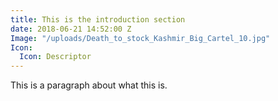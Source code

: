 ```yaml
---
title: This is the introduction section
date: 2018-06-21 14:52:00 Z
Image: "/uploads/Death_to_stock_Kashmir_Big_Cartel_10.jpg"
Icon:
  Icon: Descriptor
---
```


This is a paragraph about what this is.

